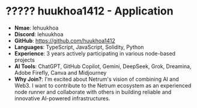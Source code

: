 
#  ????? huukhoa1412 - Application

- **Nmae**: lehuukhoa
- **Discord**: lehuukhoa
- **GitHub**: https://github.com/huukhoa1412
- **Languages**: TypeScript, JavaScript, Solidity, Python
- **Experience**: 3 years actively participating in various node-based projects
- **AI Tools**: ChatGPT, GitHub Copilot, Gemini, DeepSeek, Grok, Dreamina, Adobe Firefly, Canva and Midjourney
- **Why Join?**: I'm excited about Netrum's vision of combining AI and Web3. I want to contribute to the Netrum ecosystem as an experienced node runner and collaborate with others in building reliable and innovative AI-powered infrastructures.